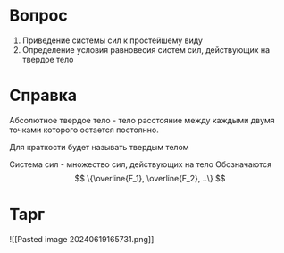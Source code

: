# Вопрос
1. Приведение системы сил к простейшему виду
2. Определение условия равновесия систем сил, действующих на твердое тело

# Справка
Абсолютное твердое тело - тело расстояние между каждыми двумя точками которого остается постоянно. 

Для краткости будет называть твердым телом

Система сил - множество сил, действующих на тело
Обозначаются 
$$
		\{\overline{F_1}, \overline{F_2}, ..\}
$$

# Тарг
![[Pasted image 20240619165731.png]]
